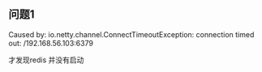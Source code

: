 ## 问题1

Caused by: io.netty.channel.ConnectTimeoutException: connection timed out: /192.168.56.103:6379

才发现redis 并没有启动

